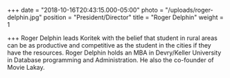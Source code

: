 +++
date = "2018-10-16T20:43:15.000-05:00"
photo = "/uploads/roger-delphin.jpg"
position = "President/Director"
title = "Roger Delphin"
weight = 1

+++
Roger Delphin leads Koritek with the belief that student in rural areas can be as productive and competitive as the student in the cities if they have the resources. Roger Delphin holds an MBA in Devry/Keller University in Database programming and Administration. He also the co-founder of Movie Lakay.